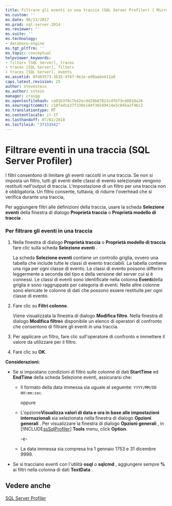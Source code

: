 ```yaml
---
title: Filtrare gli eventi in una traccia (SQL Server Profiler) | Microsoft Docs
ms.custom: ''
ms.date: 06/13/2017
ms.prod: sql-server-2014
ms.reviewer: ''
ms.suite: ''
ms.technology:
- database-engine
ms.tgt_pltfrm: ''
ms.topic: conceptual
helpviewer_keywords:
- filters [SQL Server], traces
- traces [SQL Server], filters
- traces [SQL Server], events
ms.assetid: 0fd63573-3b35-4f67-9e1e-ed9aabee11a8
caps.latest.revision: 25
author: stevestein
ms.author: sstein
manager: craigg
ms.openlocfilehash: ca01b3f8c7b42ecdd29b87823cdfb73cd8018a26
ms.sourcegitcommit: c18fadce27f330e1d4f36549414e5c84ba2f46c2
ms.translationtype: MT
ms.contentlocale: it-IT
ms.lasthandoff: 07/02/2018
ms.locfileid: "37153542"
---
```

# <a name="filter-events-in-a-trace-sql-server-profiler"></a>Filtrare eventi in una traccia (SQL Server Profiler)
  I filtri consentono di limitare gli eventi raccolti in una traccia. Se non si imposta un filtro, tutti gli eventi delle classi di evento selezionate vengono restituiti nell'output di traccia. L'impostazione di un filtro per una traccia non è obbligatoria. Un filtro consente, tuttavia, di ridurre l'overhead che si verifica durante una traccia,  
  
 Per aggiungere filtri alle definizioni della traccia, usare la scheda **Selezione eventi** della finestra di dialogo **Proprietà traccia** o **Proprietà modello di traccia** .  
  
### <a name="to-filter-events-in-a-trace"></a>Per filtrare gli eventi in una traccia  
  
1.  Nella finestra di dialogo **Proprietà traccia** o **Proprietà modello di traccia** fare clic sulla scheda **Selezione eventi** .  
  
     La scheda **Selezione eventi** contiene un controllo griglia, ovvero una tabella che include tutte le classi di evento tracciabili. La tabella contiene una riga per ogni classe di evento. Le classi di evento possono differire leggermente a seconda del tipo e della versione del server cui si è connessi. Le classi di eventi sono identificate nella colonna **Eventi**della griglia e sono raggruppate per categoria di eventi. Nelle altre colonne sono elencate le colonne di dati che possono essere restituite per ogni classe di evento.  
  
2.  Fare clic su **Filtri colonne**.  
  
     Viene visualizzata la finestra di dialogo **Modifica filtro**. Nella finestra di dialogo **Modifica filtro**è disponibile un elenco di operatori di confronto che consentono di filtrare gli eventi in una traccia.  
  
3.  Per applicare un filtro, fare clic sull'operatore di confronto e immettere il valore da utilizzare per il filtro.  
  
4.  Fare clic su **OK**.  
  
 **Considerazioni:**  
  
-   Se si impostano condizioni di filtro sulle colonne di dati **StartTime** ed **EndTime** della scheda Selezione eventi, assicurarsi che:  
  
    -   Il formato della data immessa sia uguale al seguente: `YYYY/MM/DD HH:mm:sec`.  
  
         oppure  
  
    -   L'opzione**Visualizza valori di data e ora in base alle impostazioni internazionali** sia selezionata nella finestra di dialogo **Opzioni generali** . Per visualizzare la finestra di dialogo **Opzioni generali** , in [!INCLUDE[ssSqlProfiler](../../includes/sssqlprofiler-md.md)] **Tools** menu, click **Option**.  
  
         -e-  
  
    -   La data immessa sia compresa tra 1 gennaio 1753 e 31 dicembre 9999.  
  
-   Se si tracciano eventi con l'utilità **osql** o **sqlcmd** , aggiungere sempre **%** ai filtri nella colonna di dati **TextData** .  
  
## <a name="see-also"></a>Vedere anche  
 [SQL Server Profiler](sql-server-profiler.md)  
  
  
